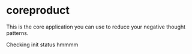 # coreproduct
This is the core application you can use to reduce your negative thought patterns. 

Checking init status hmmmm